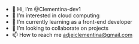 - 👋 Hi, I’m @Clementina-dev1
- 👀 I’m interested in cloud computing 
- 🌱 I’m currently learning as a front-end developer
- 💞️ I’m looking to collaborate on projects
- 📫 How to reach me adjeiclementina@gmail.com

<!---
Clementina-dev1/Clementina-dev1 is a ✨ special ✨ repository because its `README.md` (this file) appears on your GitHub profile.
You can click the Preview link to take a look at your changes.
--->
